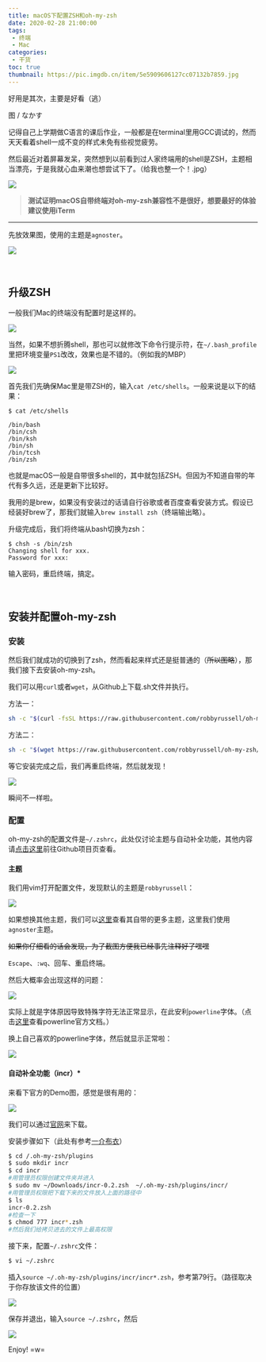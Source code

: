 ```yaml
---
title: macOS下配置ZSH和oh-my-zsh
date: 2020-02-28 21:00:00
tags: 
 - 终端
 - Mac
categories:
 - 干货
toc: true
thumbnail: https://pic.imgdb.cn/item/5e5909606127cc07132b7859.jpg
---
```


好用是其次，主要是好看（逃）

<!--more-->

图 / なかす

记得自己上学期做C语言的课后作业，一般都是在terminal里用GCC调试的，然而天天看着shell一成不变的样式未免有些视觉疲劳。

然后最近对着屏幕发呆，突然想到以前看到过人家终端用的shell是ZSH，主题相当漂亮，于是我就心血来潮也想尝试下了。（给我也整一个！.jpg）

![](https://pic.imgdb.cn/item/5e590ca76127cc07132be383.jpg)

> **测试证明macOS自带终端对oh-my-zsh兼容性不是很好，想要最好的体验建议使用iTerm**

___

先放效果图，使用的主题是`agnoster`。

![](https://pic.imgdb.cn/item/5e59059f6127cc07132aefee.png)

</br>

## 升级ZSH

一般我们Mac的终端没有配置时是这样的。

![](https://pic.imgdb.cn/item/5e590d5b6127cc07132bffb3.png)

当然，如果不想折腾shell，那也可以就修改下命令行提示符，在`~/.bash_profile`里把环境变量`PS1`改改，效果也是不错的。（例如我的MBP）

![](https://pic.imgdb.cn/item/5e590ec76127cc07132c30bd.jpg)

首先我们先确保Mac里是带ZSH的，输入`cat /etc/shells`。一般来说是以下的结果：

```
$ cat /etc/shells

/bin/bash
/bin/csh
/bin/ksh
/bin/sh
/bin/tcsh
/bin/zsh
```

也就是macOS一般是自带很多shell的，其中就包括ZSH。但因为不知道自带的年代有多久远，还是更新下比较好。

我用的是brew，如果没有安装过的话请自行谷歌或者百度查看安装方式。假设已经装好brew了，那我们就输入`brew install zsh`（终端输出略）。

升级完成后，我们将终端从bash切换为zsh：

```
$ chsh -s /bin/zsh
Changing shell for xxx.
Password for xxx: 
```

输入密码，重启终端，搞定。

</br>

## 安装并配置oh-my-zsh

### 安装

然后我们就成功的切换到了zsh，然而看起来样式还是挺普通的（~~所以图略~~），那我们接下去安装oh-my-zsh。

我们可以用`curl`或者`wget`，从Github上下载.sh文件并执行。

方法一：

```bash
sh -c "$(curl -fsSL https://raw.githubusercontent.com/robbyrussell/oh-my-zsh/master/tools/install.sh)"
```
方法二：

```bash
sh -c "$(wget https://raw.githubusercontent.com/robbyrussell/oh-my-zsh/master/tools/install.sh -O -)"
```
等它安装完成之后，我们再重启终端，然后就发现！

![](https://pic.imgdb.cn/item/5e59122e6127cc07132cbec6.png)

瞬间不一样啦。


### 配置

oh-my-zsh的配置文件是`~/.zshrc`，此处仅讨论主题与自动补全功能，其他内容请[点击这里](https://github.com/ohmyzsh/ohmyzsh)前往Github项目页查看。

#### 主题

我们用vim打开配置文件，发现默认的主题是`robbyrussell`：

![](https://pic.imgdb.cn/item/5e5917446127cc07132d7e4c.png)

如果想换其他主题，我们可以[这里](https://github.com/ohmyzsh/ohmyzsh/wiki/Themes)查看其自带的更多主题，这里我们使用`agnoster`主题。

~~如果你仔细看的话会发现，为了截图方便我已经事先注释好了嘿嘿~~

`Escape`、`:wq`、回车、重启终端。

然后大概率会出现这样的问题：

![](https://pic.imgdb.cn/item/5e5918e26127cc07132dc035.png)

实际上就是字体原因导致特殊字符无法正常显示，在此安利`powerline`字体。（点击[这里](https://github.com/powerline/fonts)查看powerline官方文档。）

换上自己喜欢的powerline字体，然后就显示正常啦：

![](https://pic.imgdb.cn/item/5e5918e26127cc07132dc032.png)

#### 自动补全功能（incr）*

来看下官方的Demo图，感觉是很有用的：

![](https://mimosa-pudica.net/img/zsh.gif)

我们可以通过[官网](https://mimosa-pudica.net/zsh-incremental.html)来下载。

安装步骤如下（此处有参考[一介布衣](http://yijiebuyi.com/blog/36955b84c57e338dd8255070b80829bf.html)）

```bash
$ cd /.oh-my-zsh/plugins
$ sudo mkdir incr
$ cd incr
#用管理员权限创建文件夹并进入
$ sudo mv ~/Downloads/incr-0.2.zsh  ~/.oh-my-zsh/plugins/incr/
#用管理员权限把下载下来的文件放入上面的路径中
$ ls
incr-0.2.zsh
#检查一下
$ chmod 777 incr*.zsh
#然后我们给拷贝进去的文件上最高权限
```

接下来，配置`~/.zshrc`文件：

```bash
$ vi ~/.zshrc
```

插入`source ~/.oh-my-zsh/plugins/incr/incr*.zsh`，参考第79行。（路径取决于你存放该文件的位置）

![](https://pic.imgdb.cn/item/5e591fa96127cc07132ec653.png)

保存并退出，输入`source ~/.zshrc`，然后

![](https://pic.imgdb.cn/item/5e5920416127cc07132edc25.png)

Enjoy! =w=